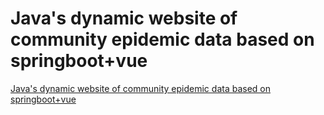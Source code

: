 # Java's dynamic website of community epidemic data based on springboot+vue
[Java's dynamic website of community epidemic data based on springboot+vue](https://aiwithcloud.com/2022/09/15/javas_dynamic_website_of_community_epidemic_data_based_on_springbootvue/)